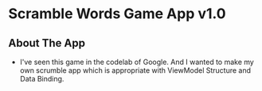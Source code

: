 # Scramble Words Game App v1.0

## About The App 

- I've seen this game in the codelab of Google. And I wanted to make my own scrumble app which is appropriate with ViewModel Structure and Data Binding.
